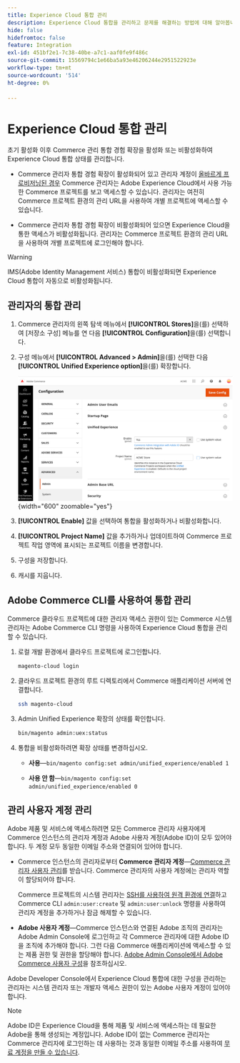 ```yaml
---
title: Experience Cloud 통합 관리
description: Experience Cloud 통합을 관리하고 문제를 해결하는 방법에 대해 알아봅니다
hide: false
hidefromtoc: false
feature: Integration
exl-id: 451bf2e1-7c38-40be-a7c1-aaf0fe9f486c
source-git-commit: 15569794c1e66ba5a93e46206244e2951522923e
workflow-type: tm+mt
source-wordcount: '514'
ht-degree: 0%

---
```


# Experience Cloud 통합 관리

초기 활성화 이후 Commerce 관리 통합 경험 확장을 활성화 또는 비활성화하여 Experience Cloud 통합 상태를 관리합니다.

- Commerce 관리자 통합 경험 확장이 활성화되어 있고 관리자 계정이 [올바르게 프로비저닝된 경우](#manage-admin-user-accounts) Commerce 관리자는 Adobe Experience Cloud에서 사용 가능한 Commerce 프로젝트를 보고 액세스할 수 있습니다. 관리자는 여전히 Commerce 프로젝트 환경의 관리 URL을 사용하여 개별 프로젝트에 액세스할 수 있습니다.

- Commerce 관리자 통합 경험 확장이 비활성화되어 있으면 Experience Cloud을 통한 액세스가 비활성화됩니다. 관리자는 Commerce 프로젝트 환경의 관리 URL을 사용하여 개별 프로젝트에 로그인해야 합니다.

>[!WARNING]
>
>IMS(Adobe Identity Management 서비스) 통합이 비활성화되면 Experience Cloud 통합이 자동으로 비활성화됩니다.

## 관리자의 통합 관리

1. Commerce 관리자의 왼쪽 탐색 메뉴에서 **[!UICONTROL Stores]**&#x200B;을(를) 선택하여 [저장소 구성] 메뉴를 연 다음 **[!UICONTROL Configuration]**&#x200B;을(를) 선택합니다.

1. 구성 메뉴에서 **[!UICONTROL Advanced > Admin]**&#x200B;을(를) 선택한 다음 **[!UICONTROL Unified Experience option]**&#x200B;을(를) 확장합니다.

   ![Experience Cloud 통합을 위한 관리자 저장소 구성](./assets/admin-uex-manage-settings.png){width="600" zoomable="yes"}

1. **[!UICONTROL Enable]** 값을 선택하여 통합을 활성화하거나 비활성화합니다.

1. **[!UICONTROL Project Name]** 값을 추가하거나 업데이트하여 Commerce 프로젝트 작업 영역에 표시되는 프로젝트 이름을 변경합니다.

1. 구성을 저장합니다.

1. 캐시를 지웁니다.

## Adobe Commerce CLI를 사용하여 통합 관리

Commerce 클라우드 프로젝트에 대한 관리자 액세스 권한이 있는 Commerce 시스템 관리자는 Adobe Commerce CLI 명령을 사용하여 Experience Cloud 통합을 관리할 수 있습니다.

1. 로컬 개발 환경에서 클라우드 프로젝트에 로그인합니다.

   ```bash
   magento-cloud login
   ```

1. 클라우드 프로젝트 환경의 루트 디렉토리에서 Commerce 애플리케이션 서버에 연결합니다.

   ```bash
   ssh magento-cloud
   ```

1. Admin Unified Experience 확장의 상태를 확인합니다.

   ```bash
   bin/magento admin:uex:status
   ```

1. 통합을 비활성화하려면 확장 상태를 변경하십시오.

   - **사용**—`bin/magento config:set admin/unified_experience/enabled 1`

   - **사용 안 함**—`bin/magento config:set admin/unified_experience/enabled 0`

## 관리 사용자 계정 관리

Adobe 제품 및 서비스에 액세스하려면 모든 Commerce 관리자 사용자에게 Commerce 인스턴스의 관리자 계정과 Adobe 사용자 계정(Adobe ID)이 모두 있어야 합니다. 두 계정 모두 동일한 이메일 주소와 연결되어 있어야 합니다.

- Commerce 인스턴스의 관리자로부터 **Commerce 관리자 계정**—[Commerce 관리자 사용자 관리](../systems/permissions-users-all.md)를 받습니다. Commerce 관리자의 사용자 계정에는 관리자 역할이 할당되어야 합니다.

  Commerce 프로젝트의 시스템 관리자는 [SSH를 사용하여 원격 환경에 연결](https://experienceleague.adobe.com/docs/commerce-cloud-service/user-guide/develop/secure-connections.html?lang=ko#connect-to-a-remote-environment)하고 Commerce CLI `admin:user:create` 및 `admin:user:unlock` 명령을 사용하여 관리자 계정을 추가하거나 잠금 해제할 수 있습니다.

- **Adobe 사용자 계정**—Commerce 인스턴스와 연결된 Adobe 조직의 관리자는 Adobe Admin Console에 로그인하고 각 Commerce 관리자에 대한 Adobe ID을 조직에 추가해야 합니다. 그런 다음 Commerce 애플리케이션에 액세스할 수 있는 제품 권한 및 권한을 할당해야 합니다. [Adobe Admin Console에서 Adobe Commerce 사용자 구성](adobe-ims-config.md#step-4-configure-adobe-commerce-users-in-the-adobe-admin-console)을 참조하십시오.

Adobe Developer Console에서 Experience Cloud 통합에 대한 구성을 관리하는 관리자는 시스템 관리자 또는 개발자 액세스 권한이 있는 Adobe 사용자 계정이 있어야 합니다.

>[!NOTE]
>
>Adobe ID은 Experience Cloud을 통해 제품 및 서비스에 액세스하는 데 필요한 Adobe을 통해 생성되는 계정입니다. Adobe ID이 없는 Commerce 관리자는 Commerce 관리자에 로그인하는 데 사용하는 것과 동일한 이메일 주소를 사용하여 [무료 계정을 만들 수 있습니다](https://helpx.adobe.com/kr/manage-account/using/create-update-adobe-id.html).
